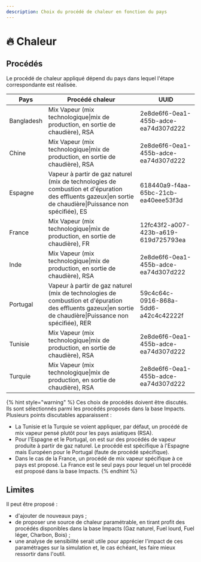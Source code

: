 ```yaml
---
description: Choix du procédé de chaleur en fonction du pays
---
```


# 🔥 Chaleur

## Procédés

Le procédé de chaleur appliqué dépend du pays dans lequel l'étape correspondante est réalisée.

| Pays       | Procédé chaleur                                                                                                                                              | UUID                                 |
| ---------- | ------------------------------------------------------------------------------------------------------------------------------------------------------------ | ------------------------------------ |
| Bangladesh | Mix Vapeur (mix technologique\|mix de production, en sortie de chaudière), RSA                                                                               | 2e8de6f6-0ea1-455b-adce-ea74d307d222 |
| Chine      | Mix Vapeur (mix technologique\|mix de production, en sortie de chaudière), RSA                                                                               | 2e8de6f6-0ea1-455b-adce-ea74d307d222 |
| Espagne    | Vapeur à partir de gaz naturel (mix de technologies de combustion et d'épuration des effluents gazeux\|en sortie de chaudière\|Puissance non spécifiée), ES  | 618440a9-f4aa-65bc-21cb-ea40eee53f3d |
| France     | Mix Vapeur (mix technologique\|mix de production, en sortie de chaudière), FR                                                                                | 12fc43f2-a007-423b-a619-619d725793ea |
| Inde       | Mix Vapeur (mix technologique\|mix de production, en sortie de chaudière), RSA                                                                               | 2e8de6f6-0ea1-455b-adce-ea74d307d222 |
| Portugal   | Vapeur à partir de gaz naturel (mix de technologies de combustion et d'épuration des effluents gazeux\|en sortie de chaudière\|Puissance non spécifiée), RER | 59c4c64c-0916-868a-5dd6-a42c4c42222f |
| Tunisie    | Mix Vapeur (mix technologique\|mix de production, en sortie de chaudière), RSA                                                                               | 2e8de6f6-0ea1-455b-adce-ea74d307d222 |
| Turquie    | Mix Vapeur (mix technologique\|mix de production, en sortie de chaudière), RSA                                                                               | 2e8de6f6-0ea1-455b-adce-ea74d307d222 |

{% hint style="warning" %}
Ces choix de procédés doivent être discutés. Ils sont sélectionnés parmi les procédés proposés dans la base Impacts. Plusieurs points discutables apparaissent :&#x20;

* La Tunisie et la Turquie se voient appliquer, par défaut, un procédé de mix vapeur pensé plutôt pour les pays asiatiques (RSA).
* Pour l'Espagne et le Portugal, on est sur des procédés de vapeur produite à partir de gaz naturel. Le procédé est spécifique à l'Espagne mais Européen pour le Portugal (faute de procédé spécifique).
* Dans le cas de la France, un procédé de mix vapeur spécifique à ce pays est proposé. La France est le seul pays pour lequel un tel procédé est proposé dans la base Impacts.
{% endhint %}

## Limites

Il peut être proposé :&#x20;

* d'ajouter de nouveaux pays ;
* de proposer une source de chaleur paramétrable, en tirant profit des procédés disponibles dans la base Impacts (Gaz naturel, Fuel lourd, Fuel léger, Charbon, Bois) ;
* une analyse de sensibilité serait utile pour apprécier l'impact de ces paramétrages sur la simulation et, le cas échéant, les faire mieux ressortir dans l'outil.
